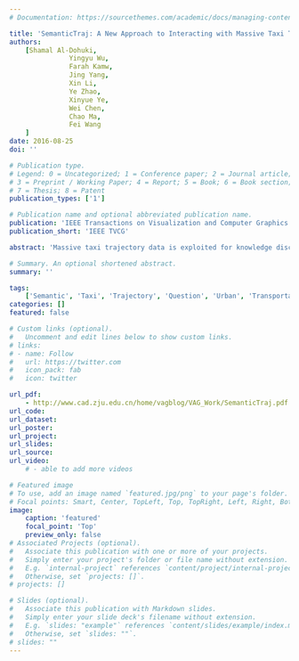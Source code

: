 ```yaml
---
# Documentation: https://sourcethemes.com/academic/docs/managing-content/

title: 'SemanticTraj: A New Approach to Interacting with Massive Taxi Trajectories'
authors:
    [Shamal Al-Dohuki,
               Yingyu Wu,
               Farah Kamw,
               Jing Yang,
               Xin Li,
               Ye Zhao,
               Xinyue Ye,
               Wei Chen,
               Chao Ma,
               Fei Wang
    ]
date: 2016-08-25
doi: ''

# Publication type.
# Legend: 0 = Uncategorized; 1 = Conference paper; 2 = Journal article;
# 3 = Preprint / Working Paper; 4 = Report; 5 = Book; 6 = Book section;
# 7 = Thesis; 8 = Patent
publication_types: ['1']

# Publication name and optional abbreviated publication name.
publication: 'IEEE Transactions on Visualization and Computer Graphics'
publication_short: 'IEEE TVCG'

abstract: 'Massive taxi trajectory data is exploited for knowledge discovery in transportation and urban planning. Existing tools typically require users to select and brush geospatial regions on a map when retrieving and exploring taxi trajectories and passenger trips. To answer seemingly simple questions such as “What were the taxi trips starting from Main Street and ending at Wall Street in the morning?” or “Where are the taxis arriving at the Art Museum at noon typically coming from?”, tedious and time consuming interactions are usually needed since the numeric GPS points of trajectories are not directly linked to the keywords such as “Main Street”, “Wall Street”, and “Art Museum”. In this paper, we present SemanticTraj, a new method for managing and visualizing taxi trajectory data in an intuitive, semantic rich, and efficient means. With SemanticTraj, domain and public users can find answers to the aforementioned questions easily through direct queries based on the terms. They can also interactively explore the retrieved data in visualizations enhanced by semantic information of the trajectories and trips. In particular, taxi trajectories are converted into taxi documents through a textualization transformation process. This process maps GPS points into a series of street/POI names and pick-up/drop-off locations. It also converts vehicle speeds into user-defined descriptive terms. Then, a corpus of taxi documents is formed and indexed to enable flexible semantic queries over a text search engine. Semantic labels and meta-summaries of the results are integrated with a set of visualizations in a SemanticTraj prototype, which helps users study taxi trajectories quickly and easily. A set of usage scenarios are presented to show the usability of the system. We also collected feedback from domain experts and conducted a preliminary user study to evaluate the visual system.'

# Summary. An optional shortened abstract.
summary: ''

tags:
    ['Semantic', 'Taxi', 'Trajectory', 'Question', 'Urban', 'Transportation','Search']
categories: []
featured: false

# Custom links (optional).
#   Uncomment and edit lines below to show custom links.
# links:
# - name: Follow
#   url: https://twitter.com
#   icon_pack: fab
#   icon: twitter

url_pdf:
    - http://www.cad.zju.edu.cn/home/vagblog/VAG_Work/SemanticTraj.pdf
url_code:
url_dataset:
url_poster:
url_project:
url_slides:
url_source:
url_video:
    # - able to add more videos

# Featured image
# To use, add an image named `featured.jpg/png` to your page's folder.
# Focal points: Smart, Center, TopLeft, Top, TopRight, Left, Right, BottomLeft, Bottom, BottomRight.
image:
    caption: 'featured'
    focal_point: 'Top'
    preview_only: false
# Associated Projects (optional).
#   Associate this publication with one or more of your projects.
#   Simply enter your project's folder or file name without extension.
#   E.g. `internal-project` references `content/project/internal-project/index.md`.
#   Otherwise, set `projects: []`.
# projects: []

# Slides (optional).
#   Associate this publication with Markdown slides.
#   Simply enter your slide deck's filename without extension.
#   E.g. `slides: "example"` references `content/slides/example/index.md`.
#   Otherwise, set `slides: ""`.
# slides: ""
---
```

